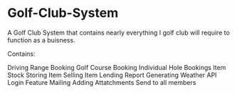 # Golf-Club-System

A Golf Club System that contains nearly everything I golf club will require to function as a buisness.

Contains:

  Driving Range Booking
  Golf Course Booking
    Individual Hole Bookings
  Item Stock Storing
  Item Selling
  Item Lending
  Report Generating
  Weather API
  Login Feature
  Mailing
    Adding Attatchments 
    Send to all members
  
